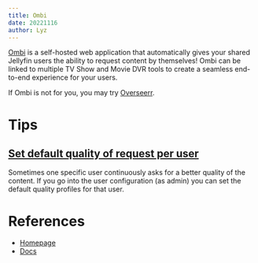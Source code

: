 ```yaml
---
title: Ombi
date: 20221116
author: Lyz
---
```


[Ombi](https://ombi.io/) is a self-hosted web application that automatically
gives your shared Jellyfin users the ability to request content by themselves!
Ombi can be linked to multiple TV Show and Movie DVR tools to create a seamless
end-to-end experience for your users.

If Ombi is not for you, you may try [Overseerr](https://overseerr.dev/).

# Tips

## [Set default quality of request per user](https://docs.ombi.app/guides/usermanagement/#quality-root-path-preferences)

Sometimes one specific user continuously asks for a better quality of the content. If you go into the user configuration (as admin) you can set the default quality profiles for that user.

# References

- [Homepage](https://ombi.io/)
- [Docs](https://docs.ombi.app/guides/installation/)
